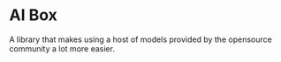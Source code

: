 # AI Box

A library that makes using a host of models provided by the opensource community a lot more easier.
